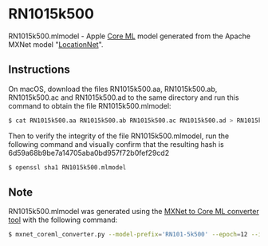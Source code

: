 # RN1015k500
RN1015k500.mlmodel - Apple [Core ML](https://developer.apple.com/machine-learning/) model generated from the Apache MXNet model "[LocationNet](https://mxnet.incubator.apache.org/model_zoo/)".

## Instructions

On macOS, download the files RN1015k500.aa, RN1015k500.ab, RN1015k500.ac and RN1015k500.ad to the same directory and run this command to obtain the file RN1015k500.mlmodel:

```sh
$ cat RN1015k500.aa RN1015k500.ab RN1015k500.ac RN1015k500.ad > RN1015k500.mlmodel
```

Then to verify the integrity of the file RN1015k500.mlmodel, run the following command and visually confirm that the resulting hash is 6d59a68b9be7a14705aba0bd957f72b0fef29cd2

```sh
$ openssl sha1 RN1015k500.mlmodel
```


## Note
RN1015k500.mlmodel was generated using the [MXNet to Core ML converter tool](https://github.com/apache/incubator-mxnet/tree/master/tools/coreml) with the following command:

```sh
$ mxnet_coreml_converter.py --model-prefix='RN101-5k500' --epoch=12 --input-shape='{"data":"3,224,224"}' --mode=classifier --pre-processing-arguments='{"image_input_names":"data"}' --class-labels grids.txt --output-file="RN1015k500.mlmodel"
```
